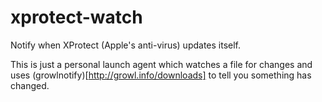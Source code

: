xprotect-watch
==============

Notify when XProtect (Apple's anti-virus) updates itself.

This is just a personal launch agent which watches a file for changes and uses
(growlnotify)[http://growl.info/downloads] to tell you something has changed.
